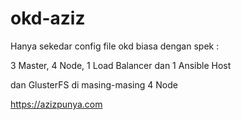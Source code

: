 # okd-aziz

Hanya sekedar config file okd biasa dengan spek :

3 Master, 4 Node, 1 Load Balancer dan 1 Ansible Host

dan GlusterFS di masing-masing 4 Node

https://azizpunya.com